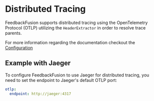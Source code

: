 
# Distributed Tracing

FeedbackFusion supports distributed tracing using the OpenTelemetry Protocol (OTLP) utilizing the `HeaderExtractor` in order 
to resolve trace parents.

For more information regarding the documentation checkout the [Configuration](/docs/configuration)

## Example with Jaeger

To configure FeedbackFusion to use Jaeger for distributed tracing, you need to set the endpoint to Jaeger's default OTLP port:

```yaml
otlp:
  endpoint: http://jaeger:4317
```
